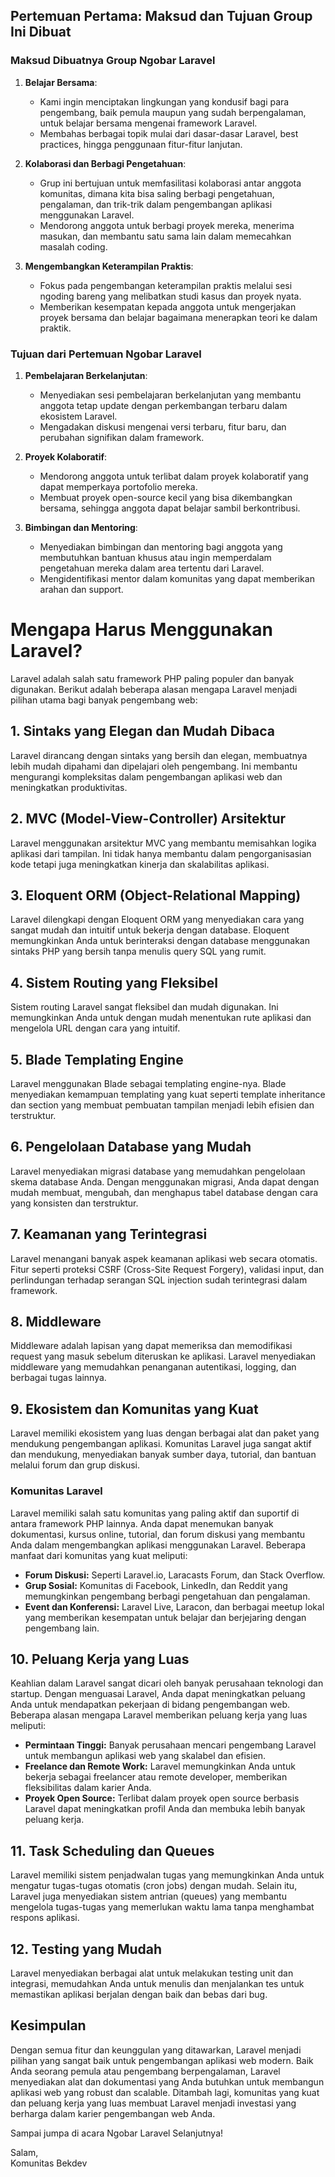 

## Pertemuan Pertama: Maksud dan Tujuan Group Ini Dibuat

### Maksud Dibuatnya Group Ngobar Laravel

1. **Belajar Bersama**:
   - Kami ingin menciptakan lingkungan yang kondusif bagi para pengembang, baik pemula maupun yang sudah berpengalaman, untuk belajar bersama mengenai framework Laravel.
   - Membahas berbagai topik mulai dari dasar-dasar Laravel, best practices, hingga penggunaan fitur-fitur lanjutan.

2. **Kolaborasi dan Berbagi Pengetahuan**:
   - Grup ini bertujuan untuk memfasilitasi kolaborasi antar anggota komunitas, dimana kita bisa saling berbagi pengetahuan, pengalaman, dan trik-trik dalam pengembangan aplikasi menggunakan Laravel.
   - Mendorong anggota untuk berbagi proyek mereka, menerima masukan, dan membantu satu sama lain dalam memecahkan masalah coding.

3. **Mengembangkan Keterampilan Praktis**:
   - Fokus pada pengembangan keterampilan praktis melalui sesi ngoding bareng yang melibatkan studi kasus dan proyek nyata.
   - Memberikan kesempatan kepada anggota untuk mengerjakan proyek bersama dan belajar bagaimana menerapkan teori ke dalam praktik.



### Tujuan dari Pertemuan Ngobar Laravel

1. **Pembelajaran Berkelanjutan**:
   - Menyediakan sesi pembelajaran berkelanjutan yang membantu anggota tetap update dengan perkembangan terbaru dalam ekosistem Laravel.
   - Mengadakan diskusi mengenai versi terbaru, fitur baru, dan perubahan signifikan dalam framework.

2. **Proyek Kolaboratif**:
   - Mendorong anggota untuk terlibat dalam proyek kolaboratif yang dapat memperkaya portofolio mereka.
   - Membuat proyek open-source kecil yang bisa dikembangkan bersama, sehingga anggota dapat belajar sambil berkontribusi.

3. **Bimbingan dan Mentoring**:
   - Menyediakan bimbingan dan mentoring bagi anggota yang membutuhkan bantuan khusus atau ingin memperdalam pengetahuan mereka dalam area tertentu dari Laravel.
   - Mengidentifikasi mentor dalam komunitas yang dapat memberikan arahan dan support.


# Mengapa Harus Menggunakan Laravel?

Laravel adalah salah satu framework PHP paling populer dan banyak digunakan. Berikut adalah beberapa alasan mengapa Laravel menjadi pilihan utama bagi banyak pengembang web:

## 1. Sintaks yang Elegan dan Mudah Dibaca
Laravel dirancang dengan sintaks yang bersih dan elegan, membuatnya lebih mudah dipahami dan dipelajari oleh pengembang. Ini membantu mengurangi kompleksitas dalam pengembangan aplikasi web dan meningkatkan produktivitas.

## 2. MVC (Model-View-Controller) Arsitektur
Laravel menggunakan arsitektur MVC yang membantu memisahkan logika aplikasi dari tampilan. Ini tidak hanya membantu dalam pengorganisasian kode tetapi juga meningkatkan kinerja dan skalabilitas aplikasi.

## 3. Eloquent ORM (Object-Relational Mapping)
Laravel dilengkapi dengan Eloquent ORM yang menyediakan cara yang sangat mudah dan intuitif untuk bekerja dengan database. Eloquent memungkinkan Anda untuk berinteraksi dengan database menggunakan sintaks PHP yang bersih tanpa menulis query SQL yang rumit.

## 4. Sistem Routing yang Fleksibel
Sistem routing Laravel sangat fleksibel dan mudah digunakan. Ini memungkinkan Anda untuk dengan mudah menentukan rute aplikasi dan mengelola URL dengan cara yang intuitif.

## 5. Blade Templating Engine
Laravel menggunakan Blade sebagai templating engine-nya. Blade menyediakan kemampuan templating yang kuat seperti template inheritance dan section yang membuat pembuatan tampilan menjadi lebih efisien dan terstruktur.

## 6. Pengelolaan Database yang Mudah
Laravel menyediakan migrasi database yang memudahkan pengelolaan skema database Anda. Dengan menggunakan migrasi, Anda dapat dengan mudah membuat, mengubah, dan menghapus tabel database dengan cara yang konsisten dan terstruktur.

## 7. Keamanan yang Terintegrasi
Laravel menangani banyak aspek keamanan aplikasi web secara otomatis. Fitur seperti proteksi CSRF (Cross-Site Request Forgery), validasi input, dan perlindungan terhadap serangan SQL injection sudah terintegrasi dalam framework.

## 8. Middleware
Middleware adalah lapisan yang dapat memeriksa dan memodifikasi request yang masuk sebelum diteruskan ke aplikasi. Laravel menyediakan middleware yang memudahkan penanganan autentikasi, logging, dan berbagai tugas lainnya.

## 9. Ekosistem dan Komunitas yang Kuat
Laravel memiliki ekosistem yang luas dengan berbagai alat dan paket yang mendukung pengembangan aplikasi. Komunitas Laravel juga sangat aktif dan mendukung, menyediakan banyak sumber daya, tutorial, dan bantuan melalui forum dan grup diskusi.

### Komunitas Laravel
Laravel memiliki salah satu komunitas yang paling aktif dan suportif di antara framework PHP lainnya. Anda dapat menemukan banyak dokumentasi, kursus online, tutorial, dan forum diskusi yang membantu Anda dalam mengembangkan aplikasi menggunakan Laravel. Beberapa manfaat dari komunitas yang kuat meliputi:

- **Forum Diskusi:** Seperti Laravel.io, Laracasts Forum, dan Stack Overflow.
- **Grup Sosial:** Komunitas di Facebook, LinkedIn, dan Reddit yang memungkinkan pengembang berbagi pengetahuan dan pengalaman.
- **Event dan Konferensi:** Laravel Live, Laracon, dan berbagai meetup lokal yang memberikan kesempatan untuk belajar dan berjejaring dengan pengembang lain.

## 10. Peluang Kerja yang Luas
Keahlian dalam Laravel sangat dicari oleh banyak perusahaan teknologi dan startup. Dengan menguasai Laravel, Anda dapat meningkatkan peluang Anda untuk mendapatkan pekerjaan di bidang pengembangan web. Beberapa alasan mengapa Laravel memberikan peluang kerja yang luas meliputi:

- **Permintaan Tinggi:** Banyak perusahaan mencari pengembang Laravel untuk membangun aplikasi web yang skalabel dan efisien.
- **Freelance dan Remote Work:** Laravel memungkinkan Anda untuk bekerja sebagai freelancer atau remote developer, memberikan fleksibilitas dalam karier Anda.
- **Proyek Open Source:** Terlibat dalam proyek open source berbasis Laravel dapat meningkatkan profil Anda dan membuka lebih banyak peluang kerja.

## 11. Task Scheduling dan Queues
Laravel memiliki sistem penjadwalan tugas yang memungkinkan Anda untuk mengatur tugas-tugas otomatis (cron jobs) dengan mudah. Selain itu, Laravel juga menyediakan sistem antrian (queues) yang membantu mengelola tugas-tugas yang memerlukan waktu lama tanpa menghambat respons aplikasi.

## 12. Testing yang Mudah
Laravel menyediakan berbagai alat untuk melakukan testing unit dan integrasi, memudahkan Anda untuk menulis dan menjalankan tes untuk memastikan aplikasi berjalan dengan baik dan bebas dari bug.

## Kesimpulan
Dengan semua fitur dan keunggulan yang ditawarkan, Laravel menjadi pilihan yang sangat baik untuk pengembangan aplikasi web modern. Baik Anda seorang pemula atau pengembang berpengalaman, Laravel menyediakan alat dan dokumentasi yang Anda butuhkan untuk membangun aplikasi web yang robust dan scalable. Ditambah lagi, komunitas yang kuat dan peluang kerja yang luas membuat Laravel menjadi investasi yang berharga dalam karier pengembangan web Anda.




Sampai jumpa di acara Ngobar Laravel Selanjutnya!

Salam,  
Komunitas Bekdev
